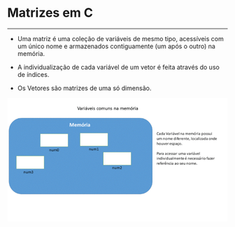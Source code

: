 # Matrizes em C
---
+ Uma matriz é uma coleção de variáveis de mesmo tipo, acessíveis com um único nome e armazenados contiguamente (um após o outro) na memória.

+ A individualização de cada variável de um vetor é feita através do uso de índices.

+ Os Vetores são matrizes de uma só dimensão.

![programa](/markdowns/vetor.gif)
